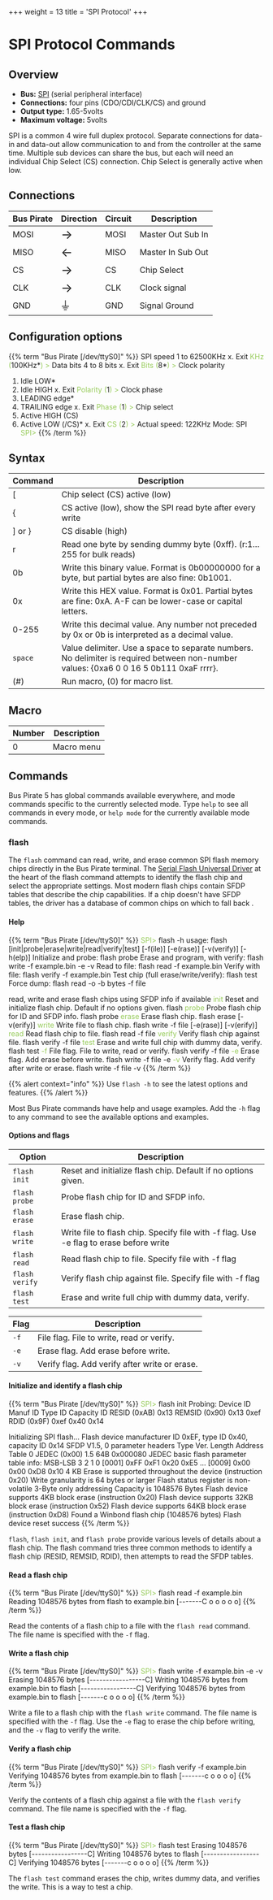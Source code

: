 +++
weight = 13
title = 'SPI Protocol'
+++


# SPI Protocol Commands

## Overview

-   **Bus:** [SPI](http://en.wikipedia.org/wiki/Serial_Peripheral_Interface_Bus) (serial peripheral interface)
-   **Connections:** four pins (CDO/CDI/CLK/CS) and ground
-   **Output type:** 1.65-5volts
-   **Maximum voltage:** 5volts

SPI is a common 4 wire full duplex protocol. Separate connections for data-in and data-out allow communication to and from the controller at the same time. Multiple sub devices can share the bus, but each will need an individual Chip Select (CS) connection. Chip Select is generally active when low.

## Connections

| Bus Pirate | Direction                    | Circuit | Description          |
|------------|--------------------------|---------|----------------------|
| MOSI       | <font size="+2">→</font> | MOSI    | Master Out Sub In |
| MISO       | <font size="+2">←</font> | MISO    | Master In Sub Out |
| CS         | <font size="+2">→</font> | CS      | Chip Select          |
| CLK        | <font size="+2">→</font> | CLK     | Clock signal         |
| GND        | <font size="+2">⏚</font> | GND     | Signal Ground        |

## Configuration options

{{% term "Bus Pirate [/dev/ttyS0]" %}}
<span className="bp-info">SPI speed</span>
 1 to 62500KHz
 x. <span className="bp-info">Exit</span>
<span style="color:#96cb59">KHz (</span>100KHz*<span style="color:#96cb59">) ></span> 
<span className="bp-info">Data bits</span>
 4 to 8 bits
 x. <span className="bp-info">Exit</span>
<span style="color:#96cb59">Bits (</span>8*<span style="color:#96cb59">) ></span> 
<span className="bp-info">Clock polarity</span>
 1. <span className="bp-info">Idle LOW*</span>
 2. <span className="bp-info">Idle HIGH</span>
 x. <span className="bp-info">Exit</span>
<span style="color:#96cb59">Polarity (</span>1<span style="color:#96cb59">) ></span> 
<span className="bp-info">Clock phase</span>
 1. <span className="bp-info">LEADING edge*</span>
 2. <span className="bp-info">TRAILING edge</span>
 x. <span className="bp-info">Exit</span>
<span style="color:#96cb59">Phase (</span>1<span style="color:#96cb59">) ></span> 
<span className="bp-info">Chip select</span>
 1. <span className="bp-info">Active HIGH (CS)</span>
 2. <span className="bp-info">Active LOW (/CS)*</span>
 x. <span className="bp-info">Exit</span>
<span style="color:#96cb59">CS (</span>2<span style="color:#96cb59">) ></span> 
<span className="bp-info">Actual speed:</span> 122KHz
<span className="bp-info">Mode:</span> SPI
<span style="color:#96cb59">SPI></span> 
{{% /term %}}

## Syntax

|Command|Description|
|-------|--------------|
| [ | Chip select (CS) active (low)|
| \{ | CS active (low), show the SPI read byte after every write   |
| ] or } | CS disable (high)|
| r    | Read one byte by sending dummy byte (0xff). (r:1…255 for bulk reads) |
| 0b      | Write this binary value. Format is 0b00000000 for a byte, but partial bytes are also fine: 0b1001.|
| 0x      | Write this HEX value. Format is 0x01. Partial bytes are fine: 0xA. A-F can be lower-case or capital letters. |
| 0-255   | Write this decimal value. Any number not preceded by 0x or 0b is interpreted as a decimal value. |
| ```space```| Value delimiter. Use a space to separate numbers. No delimiter is required between non-number values: \{0xa6 0 0 16 5 0b111 0xaF rrrr}. |
| \(#\)   | Run macro, (0) for macro list. |

## Macro

| Number  |Description  |
|-----|-----------------|
| 0   | Macro menu      |

<!-- 

| 1   | SPI bus sniffer, sniff when CS is low (hardware CS filter)                                                |
| 2   | SPI bus sniffer, sniff all traffic (no CS filter)                                                         |
| 3   | <s>SPI bus sniffer, sniff when CS is high (software CS filter)</s> Temporarily removed to increase speed. |
| 10  | Change clock polarity to 0 without re-entering SPI mode                                                   |
| 11  | Change clock polarity to 1 without re-entering SPI mode                                                   |
| 12  | Change clock edge to 0 without re-entering SPI mode                                                       |
| 13  | Change clock edge to 1 without re-entering SPI mode                                                       |
| 14  | Change sample phase to 0 without re-entering SPI mode                                                     |
| 15  | Change sample phase to 1 without re-entering SPI mode                                                     |

### SPI Bus sniffer

The Bus Pirate can read the traffic on an SPI bus.

The SPI sniffer is implemented in hardware and should work up to 10MHz.
It follows the configuration settings you entered for SPI mode.

`Warning! Enter sniffer mode before connecting the target!!`  
`The Bus Pirate SPI CLOCK or DATA lines could be grounded and ruin the target device!`  
`Reset with the CS pin to clear garbage if needed`

Pin connections are the same as normal SPI mode. Connect the Bus Pirate
clock to the clock on the SPI bus you want to sniff. The data pins MOSI
and MISO are both inputs, connect them to the SPI bus data lines.
Connect the CS pin to the SPI bus CS pin.

-   \[/\] – CS enable/disable
-   0xXX – MOSI read
-   (0xXX) – MISO read

SPI CS pin transitions are represented by the normal Bus Pirate syntax.
The byte sniffed on the MISO pin is displayed inside (). 
```
SPI> (0)
0.Macro menu
1.Sniff CS low
2.Sniff all traffic
SPI> (1) 
Sniffer 
Any key to exit
[0x30(0x00)0xff(0x12)0xff(0x50)][0x40(0x00)] 
```
The SPI sniffer
can read all traffic, or filter by the state of the CS pin. The byte
sniffed on the MOSI pin is displayed as a HEX formatted value, the byte
sniffed on the MISO pin is inside the ().

`There may be an issue in the sniffer terminal mode from v5.2+.`  
`Try the `[`binary`` ``mode`` ``sniffer`` ``utility`](http://dangerousprototypes.com/docs/Bus_Pirate_binary_SPI_sniffer_utility)` for best results.`

**Notes**

The sniffer uses a 4096byte output [ring
buffer](http://en.wikipedia.org/wiki/Circular_buffer). Sniffer output
goes into the ring buffer and gets pushed to the PC when the UART is
free. This should eliminate problems with dropped bytes, regardless of
UART speed or display mode.

`Warning! Enter sniffer mode before connecting the target!!`  
`The Bus Pirate SPI CLOCK or DATA lines could be grounded and ruin the target device!`  
`Reset with the CS pin to clear garbage if needed`

-   A long enough stream of data will eventually overtake the buffer,
    after which the MODE LED turns off (v5.2+). No data can be trusted
    if the MODE LED is off - this will be improved in a future firmware.
-   The SPI hardware has a 4 byte buffer. If it fills before we can
    transfer the data to the ring buffer, then the terminal will display
    "Can't keep up" and drop back to the SPI prompt. This error and the
    ring buffer error will be combined in a future update.
-   Any commands entered after the sniffer macro will be lost.
-   Pins that are normally output become inputs in sniffer mode. MOSI,
    CLOCK, MISO, and CS are all inputs in SPI sniffer mode.
-   Since v5.3 the SPI sniffer uses hardware chip select for the CS low
    sniffer mode. The minimum time between CS falling and the first
    clock is 120ns theoretical, and less then 1.275us in tests. The
    software CS detect (CS high sniffer mode) requires between 27usec
    and 50usec minimum delay between the transition of the CS line and
    the start of data. Thanks to Peter Klammer for testing and updates.
-   The sniffer follows the output clock edge and output polarity
    settings of the SPI mode, but not the input sample phase.

### Clock edge/clock polarity/sample phase macros

Macros 10-15 change SPI settings without disabling the SPI module. I
have no idea if this will work or if it's allowable. These macros were
added at a user's request, but they never reported if it worked. [More
here](http://dangerousprototypes.com/forum/index.php?topic=870.msg9082#msg9082).
```
SPI> (10)(11)(12)(13)(14)(15) 
SPI (spd ckp ske smp csl hiz)=( 3 0 1 0 1 1 ) 
SPI (spd ckp ske smp csl hiz)=( 3 1 1 0 1 1 ) 
SPI (spd ckp ske smp csl hiz)=( 3 1 0 0 1 1 ) 
SPI (spd ckp ske smp csl hiz)=( 3 1 1 0 1 1 ) 
SPI (spd ckp ske smp csl hiz)=( 3 1 1 0 1 1 ) 
SPI (spd ckp ske smp csl hiz)=( 3 1 1 1 1 1 ) 
SPI>
```

-->



## Commands

Bus Pirate 5 has global commands available everywhere, and mode commands specific to the currently selected mode. Type ```help``` to see all commands in every mode, or ```help mode``` for the currently available mode commands.

### flash 

The ```flash``` command can read, write, and erase common SPI flash memory chips directly in the Bus Pirate terminal. The [Serial Flash Universal Driver](https://github.com/armink/SFUD) at the heart of the flash command attempts to identify the flash chip and select the appropriate settings. Most modern flash chips contain SFDP tables that describe the chip capabilities. If a chip doesn't have SFDP tables, the driver has a database of common chips on which to fall back .

#### Help
{{% term "Bus Pirate [/dev/ttyS0]" %}}
<span style="color:#96cb59">SPI></span> flash -h
usage:
<span className="bp-info">flash [init|probe|erase|write|read|verify|test]
	[-f(ile)] [-e(rase)] [-v(verify)] [-h(elp)]</span>
<span className="bp-info">Initialize and probe: flash probe</span>
<span className="bp-info">Erase and program, with verify: flash write -f example.bin -e -v</span>
<span className="bp-info">Read to file: flash read -f example.bin</span>
<span className="bp-info">Verify with file: flash verify -f example.bin</span>
<span className="bp-info">Test chip (full erase/write/verify): flash test</span>
<span className="bp-info">Force dump: flash read -o -b bytes -f file</span>

<span className="bp-info">read, write and erase flash chips using SFDP info if available</span>
<span style="color:#96cb59">init</span>	<span className="bp-info">Reset and initialize flash chip. Default if no options given. flash</span>
<span style="color:#96cb59">probe</span> <span className="bp-info">Probe flash chip for ID and SFDP info. flash probe</span>
<span style="color:#96cb59">erase</span>	<span className="bp-info">Erase flash chip. flash erase [-v(erify)]</span>
<span style="color:#96cb59">write</span>	<span className="bp-info">Write file to flash chip. flash write -f file [-e(rase)] [-v(erify)]</span>
<span style="color:#96cb59">read</span>	<span className="bp-info">Read flash chip to file. flash read -f file</span>
<span style="color:#96cb59">verify</span>	<span className="bp-info">Verify flash chip against file. flash verify -f file</span>
<span style="color:#96cb59">test</span>	<span className="bp-info">Erase and write full chip with dummy data, verify. flash test</span>
<span style="color:#96cb59">-f</span>	<span className="bp-info">File flag. File to write, read or verify. flash verify -f file</span>
<span style="color:#96cb59">-e</span>	<span className="bp-info">Erase flag. Add erase before write. flash write -f file -e</span>
<span style="color:#96cb59">-v</span>	<span className="bp-info">Verify flag. Add verify after write or erase. flash write -f file -v</span>
{{% /term %}}

 
{{% alert context="info" %}}
Use ```flash -h``` to see the latest options and features.
{{% /alert %}}

Most Bus Pirate commands have help and usage examples. Add the ```-h``` flag to any command to see the available options and examples.

#### Options and flags

| Option | Description |
|---------|-------------|
| ```flash init``` | Reset and initialize flash chip. Default if no options given. |
| ```flash probe``` | Probe flash chip for ID and SFDP info. |
| ```flash erase``` | Erase flash chip. |
| ```flash write``` | Write file to flash chip. Specify file with -f flag. Use -e flag to erase before write|
| ```flash read``` | Read flash chip to file. Specify file with -f flag|
| ```flash verify``` | Verify flash chip against file. Specify file with -f flag |
| ```flash test``` | Erase and write full chip with dummy data, verify. |

| Flag | Description |
|------|-------------|
| ```-f``` | File flag. File to write, read or verify. |
| ```-e``` | Erase flag. Add erase before write. |
| ```-v``` | Verify flag. Add verify after write or erase. |

#### Initialize and identify a flash chip

{{% term "Bus Pirate [/dev/ttyS0]" %}}
<span style="color:#96cb59">SPI></span> flash init
Probing:
		Device ID	Manuf ID	Type ID		Capacity ID
RESID (0xAB)	0x13
REMSID (0x90)	0x13		0xef
RDID (0x9F)			0xef		0x40		0x14

Initializing SPI flash...
Flash device manufacturer ID 0xEF, type ID 0x40, capacity ID 0x14
SFDP V1.5, 0 parameter headers
		Type		Ver.	Length	Address
Table 0		JEDEC (0x00)	1.5	64B	0x000080
JEDEC basic flash parameter table info:
MSB-LSB  3    2    1    0
[0001] 0xFF 0xF1 0x20 0xE5
...
[0009] 0x00 0x00 0xD8 0x10
4 KB Erase is supported throughout the device (instruction 0x20)
Write granularity is 64 bytes or larger
Flash status register is non-volatile
3-Byte only addressing
Capacity is 1048576 Bytes
Flash device supports 4KB block erase (instruction 0x20)
Flash device supports 32KB block erase (instruction 0x52)
Flash device supports 64KB block erase (instruction 0xD8)
Found a Winbond  flash chip (1048576 bytes)
Flash device reset success
{{% /term %}}

```flash```, ```flash init```, and ```flash probe``` provide various levels of details about a flash chip. The flash command tries three common methods to identify a flash chip (RESID, REMSID, RDID), then attempts to read the SFDP tables.  

#### Read a flash chip

{{% term "Bus Pirate [/dev/ttyS0]" %}}
<span style="color:#96cb59">SPI></span> flash read -f example.bin
Reading 1048576 bytes from flash to example.bin
[-------C o o o o o]
{{% /term %}}

Read the contents of a flash chip to a file with the ```flash read``` command. The file name is specified with the ```-f``` flag.

#### Write a flash chip

{{% term "Bus Pirate [/dev/ttyS0]" %}}
<span style="color:#96cb59">SPI></span> flash write -f example.bin -e -v
Erasing 1048576 bytes
[-----------------C]
Writing 1048576 bytes from example.bin to flash
[-----------------C]
Verifying 1048576 bytes from example.bin to flash
[-------c o o o o]
{{% /term %}}

Write a file to a flash chip with the ```flash write``` command. The file name is specified with the ```-f``` flag. Use the ```-e``` flag to erase the chip before writing, and the ```-v``` flag to verify the write.

#### Verify a flash chip

{{% term "Bus Pirate [/dev/ttyS0]" %}}
<span style="color:#96cb59">SPI></span> flash verify -f example.bin
Verifying 1048576 bytes from example.bin to flash
[-------c o o o o]
{{% /term %}}

Verify the contents of a flash chip against a file with the ```flash verify``` command. The file name is specified with the ```-f``` flag.

#### Test a flash chip

{{% term "Bus Pirate [/dev/ttyS0]" %}}
<span style="color:#96cb59">SPI></span> flash test
Erasing 1048576 bytes
[-----------------C]
Writing 1048576 bytes to flash
[-----------------C]
Verifying 1048576 bytes
[-------c o o o o]
{{% /term %}}

The ```flash test``` command erases the chip, writes dummy data, and verifies the write. This is a way to test a chip.



